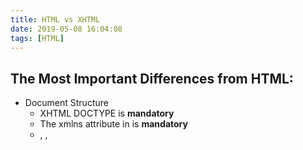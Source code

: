 ```yaml
---
title: HTML vs XHTML
date: 2019-05-08 16:04:08
tags: [HTML]
---
```


## The Most Important Differences from HTML:

- Document Structure
  - XHTML DOCTYPE is **mandatory**
  - The xmlns attribute in <html> is **mandatory**
  - <html>, <head>, <title>, and <body> are **mandatory**
- XHTML Elements
  - XHTML elements must be **properly nested**
  - XHTML elements must always be **closed**
  - XHTML elements must be in **lowercase**
  - XHTML documents must have **one root element**
- XHTML Attributes
  - Attribute names must be in **lower case**
  - Attribute values must be **quoted**
  - Attribute minimization is **forbidden**

### <!DOCTYPE ....> Is Mandatory

An XHTML document must have an XHTML DOCTYPE declaration.

A complete list of all the XHTML Doctypes is found in our HTML Tags Reference.

The <html>, <head>, <title>, and <body> elements must also be present, and the xmlns attribute in <html> must specify the xml namespace for the document.

This example shows an XHTML document with a minimum of required tags:

``` html
<!DOCTYPE html PUBLIC "-//W3C//DTD XHTML 1.0 Transitional//EN"
"http://www.w3.org/TR/xhtml1/DTD/xhtml1-transitional.dtd">

<html xmlns="http://www.w3.org/1999/xhtml">

<head>
  <title>Title of document</title>
</head>

<body>
  some content 
</body>

</html>
```

### XHTML Elements Must Be Properly Nested

In HTML, some elements can be improperly nested within each other, like this:

``` html
<b><i>This text is bold and italic</b></i>
```

In XHTML, all elements must be properly nested within each other, like this:

``` html
<b><i>This text is bold and italic</i></b>
```

### XHTML Elements Must Always Be Closed

This is correct:

``` html
<p>This is a paragraph</p>
<p>This is another paragraph</p>
```

### Empty Elements Must Also Be Closed

This is correct:

``` html
A break: <br />
A horizontal rule: <hr />
An image: <img src="happy.gif" alt="Happy face" />
```

### XHTML Elements Must Be In Lower Case

``` html
<body>
<p>This is a paragraph</p>
</body>
```

### XHTML Attribute Names Must Be In Lower Case

``` html
<table width="100%">
```

### Attribute Values Must Be Quoted

``` html
<table width="100%">
```

### Attribute Minimization Is Forbidden

Wrong:

``` html
<input type="checkbox" name="vehicle" value="car" checked />
```

Correct:

``` html
<input type="checkbox" name="vehicle" value="car" checked="checked" />
```

## How to Convert from HTML to XHTML

- Add an XHTML <!DOCTYPE> to the first line of every page
- Add an xmlns attribute to the html element of every page
- Change all element names to lowercase
- Close all empty elements
- Change all attribute names to lowercase
- Quote all attribute values

[Link](https://www.w3schools.com/html/html_xhtml.asp)